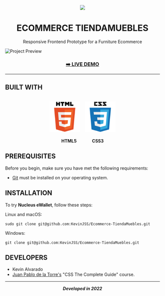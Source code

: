 <div align="center">
  <img src="https://user-images.githubusercontent.com/103754829/216657053-ceb45a25-feee-4495-ad0b-c964b142afe6.png" width="500px" height="auto"/>

  <div>
    <h1>ECOMMERCE TIENDAMUEBLES</h1>
  </div>
</div>

<p align="center">Responsive Frontend Prototype for a Furniture Ecommerce</p>

<img src="https://user-images.githubusercontent.com/103754829/207510544-95fa7697-d5fd-4aef-8615-62b78893efd3.png" alt="Project Preview"/>

<div align="center">
  <h3><a href="https://tiendamuebles-ecommerce-kevjs.netlify.app/">➡️ LIVE DEMO</a></h3>
  <hr/>
</div> 

## BUILT WITH
<br/>

<div align="center">
  <img src="https://raw.githubusercontent.com/devicons/devicon/master/icons/html5/html5-original-wordmark.svg" alt="html5" width="100" height="100"/>
  <span>&nbsp;&nbsp;</span>
  <img src="https://raw.githubusercontent.com/devicons/devicon/master/icons/css3/css3-original-wordmark.svg" alt="css3" width="100" height="100"/>
</div>

<br/>

<div align="center">
    <strong>HTML5</strong>
    <strong>&nbsp;&nbsp;&nbsp;&nbsp;&nbsp;&nbsp;&nbsp;&nbsp;&nbsp;&nbsp;&nbsp;&nbsp;&nbsp;&nbsp;CSS3</strong>
</div>

## PREREQUISITES
Before you begin, make sure you have met the following requirements:
* <a href="https://git-scm.com/downloads" target="_blank">Git</a> must be installed on your operating system.

## INSTALLATION
To try <strong>Nucleus eWallet</strong>, follow these steps:

Linux and macOS:
```
sudo git clone git@github.com:KevinJSS/Ecommerce-TiendaMuebles.git
```

Windows:
```
git clone git@github.com:KevinJSS/Ecommerce-TiendaMuebles.git
```

## DEVELOPERS
* Kevin Alvarado
* <a href="https://github.com/codigoconjuan">Juan Pablo de la Torre's</a> "CSS The Complete Guide" course.

<hr/>

<div align="center">
  <strong><i>Developed in 2022</i></strong>
</div>
